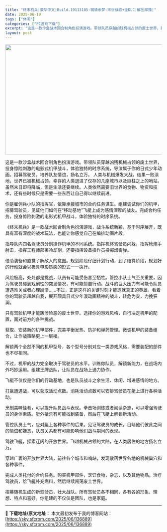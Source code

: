 ```yaml
---
title: "终末机兵|豪华中文|Build.19113105-钢骑余梦-末世战歌+全DLC|解压即撸|"
date: 2025-06-19
tags: ["休闲"]
categories: ["PC游戏下载"]
excerpt: "这是一款沙盒战术回合制角色扮演游戏。带领队员穿越凶残机械占领的废土世界，投身惊险刺激的电影式机甲战斗，体验独特的时序系统，导演属于你的日式少年动画。招募驾驶员，培养队友情谊，扬名立万。 人类与机械爆发大战，结果一败涂地，世界已被机械占领。幸存的人类退进了仅存的几座城市以及巨柱之上的哨站。虽然末日即将&hellip;"
layout: post
---
```


<img class="aligncenter size-full wp-image-136890" src="https://sky.sfcrom.com/wp-content/uploads/2025/06/2025061901253025.webp" alt="" width="616" height="353" />

这是一款沙盒战术回合制角色扮演游戏。带领队员穿越凶残机械占领的废土世界，投身惊险刺激的电影式机甲战斗，体验独特的时序系统，导演属于你的日式少年动画。招募驾驶员，培养队友情谊，扬名立万。
人类与机械爆发大战，结果一败涂地，世界已被机械占领。幸存的人类退进了仅存的几座城市以及巨柱之上的哨站。虽然末日即将降临，但是生活还要继续。人类依然需要旧世界的食物、物资和技术，还有些时候只是需要一些东西让自己得以继续前进。

你是雇佣兵小队的指挥官，依靠承接城市的合约任务谋生。组建调试你们的机甲，招募驾驶员，见证他们如何在“移动基地”飞艇上成为感情深厚的战友。完成合约任务，投身惊险刺激的电影式机甲战斗，体验独特的时序系统。

《终末机兵》是一款战术回合制角色扮演游戏，战斗系统新颖，基于时序展开，既具有富有深度的战术玩法，也能让你感觉自己在编排动画片段。

指导队内四名驾驶员分别操作机甲的不同系统。指挥机体驾驶员闪躲，指挥枪炮手射击，指挥工程师部署冷却剂，还要指挥设备操作员投掷烟雾弹。

借助装备和直觉了解敌人的意图。规划阶段仔细计划行动，到了结算阶段，规划好的行动就会以极具电影质感的形式一一执行。

风险极高，处处都是挑战，队员有可能受伤甚至牺牲。管控小队士气至关重要，因为驾驶员碰到戏剧性的突发情况，有可能擅自行动。战斗的巨大压力有可能令队员遭遇难关或者心理崩溃……不过，正是这样的关键时刻才能造就真正的英雄。看着你的驾驶员超越自我，展开颇具日式少年漫动画精神的战斗，转危为安，力挽狂澜。

只有驾驶机甲才能跋涉险恶的废土世界。选择你的游戏风格，自行决定机甲的配置，面对前方的各种挑战。

获取、安装新的机甲部件，完美平衡发热、防护和弹药管理。微调机甲的装备组合，让作战策略更上一层楼。

解锁两个全然不同的机甲型号，各个型号分别对应一类游戏风格，需要装配的部件也不尽相同。

不过，机甲的战力完全取决于驾驶员的水平。训练你队员，解锁新能力，在战场内外巧妙运用。组建王牌战队，让队员在战场上通力协作。

飞艇不仅仅是你们的行动基地，也是队员战斗之余生活、休闲、增进感情的地方。

打赢遭遇战，可以获取活动点数。消耗活动点数可以安排驾驶员在艇上进行各种活动。

烹制美味佳肴，可以提升队员战斗表现。拳击场训练或者阅读杂志，可以增强驾驶员的身体素质。艇外拾荒有可能找到装备，然后在飞艇上解锁新活动。

管控队员士气，应对艇上各种事件的后果。见证驾驶员的成长，目睹他们彼此之间的情谊和嫌恶，队员关系都有可能影响他们战斗期间的表现。

驾驶飞艇，探索辽阔的开放世界。飞越机械占领的大陆，在人类居住的地方扬名立万。

穿越广袤的开放世界大陆，前往各个城市和哨站，发现散落世界各地的机械巢穴和各种事件。

完成人类托付的合约任务。购买机甲部件，烹饪食物，杂志，以及其他物品。治疗驾驶员，给飞艇补充燃料，然后继续闯荡废土世界。

招募随机生成的新驾驶员，壮大战队。所有驾驶员各不相同，各有各的形象、理想、特点和喜好。你组建的不仅仅是团队，也是家庭。

---
📖 **下载地址/原文地址：** 本文最初发布于我的博客网站：[https://sky.sfcrom.com/2025/06/136889](https://sky.sfcrom.com/2025/06/136889)
